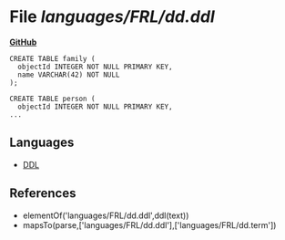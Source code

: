 # File _languages/FRL/dd.ddl_
**[GitHub](https://github.com/softlang/yas/blob/master/languages/FRL/dd.ddl)**
```
CREATE TABLE family (
  objectId INTEGER NOT NULL PRIMARY KEY,
  name VARCHAR(42) NOT NULL
);

CREATE TABLE person (
  objectId INTEGER NOT NULL PRIMARY KEY,
...
```

## Languages
* [DDL](../languages/DDL.md)

## References
* elementOf('languages/FRL/dd.ddl',ddl(text))
* mapsTo(parse,['languages/FRL/dd.ddl'],['languages/FRL/dd.term'])
